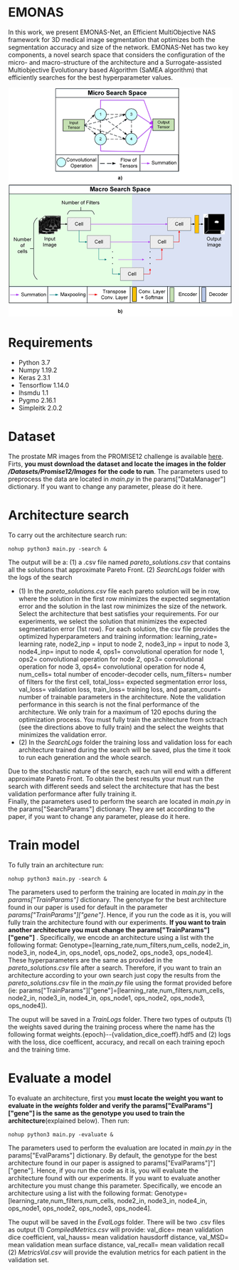 # EMONAS
In this work, we present EMONAS-Net, an Efficient MultiObjective NAS framework for 3D medical image segmentation that optimizes both the segmentation accuracy and size of the network.  EMONAS-Net has two key components, a novel search space that considers the configuration of the micro- and macro-structure of the architecture and a Surrogate-assisted Multiobjective Evolutionary based Algorithm (SaMEA algorithm) that efficiently searches for the best hyperparameter values. 

![alt text](https://github.com/mariabaldeon/EMONAS/blob/main/images/Fig.%201.%20Structure%20Search%20Space.jpg)

# Requirements
* Python 3.7
* Numpy 1.19.2
* Keras 2.3.1
* Tensorflow 1.14.0
* lhsmdu 1.1
* Pygmo 2.16.1
* Simpleitk 2.0.2

# Dataset
The prostate MR images from the PROMISE12 challenge is available [here](https://promise12.grand-challenge.org/). Firts, **you must download the dataset and locate the images in the folder */Datasets/Promise12/Images* for the code to run**.
The parameters used to preprocess the data are located in *main.py* in the params["DataManager"] dictionary. If you want to change any parameter, please do it here. 
# Architecture search 
To carry out the architecture search run:
```
nohup python3 main.py -search & 
```
The output will  be a: (1) a .csv file named *pareto_solutions.csv* that contains all the solutions that approximate Pareto Front. (2) *SearchLogs* folder with the logs of the search 

* (1) In the *pareto_solutions.csv* file each pareto solution will be in row, where the solution in the first row minimizes the expected segmentation error and the solution in the last row minimizes the size of the network. Select the architecture that best satisfies your requirements. For our experiments, we select the solution that minimizes the expected segmentation error (1st row). For each solution, the csv file provides the optimized hyperparameters and training information: learning_rate= learning rate, node2_inp = input to node 2, node3_inp = input to node 3, node4_inp= input to node 4, ops1= convolutional operation for node 1, ops2= convolutional operation for node 2, ops3= convolutional operation for node 3, ops4= convolutional operation for node 4, num_cells= total number of encoder-decoder cells, num_filters= number of filters for the first cell, total_loss= expected segmentation error loss, val_loss= validation loss, train_loss= training loss, and param_count= number of trainable parameters in the architecture. Note the validation performance in this search is not the final performance of the architecture. We only train for a maximum of 120 epochs during the optimization process. You must fully train the architecture from sctrach (see the directions above to fully train) and the select the weights that minimizes the validation error. 
* (2) In the *SearchLogs* folder the training loss and validation loss for each architecture trained during the search will be saved, plus the time it took to run each generation and the whole search. 

Due to the stochastic nature of the search, each run will end with a different approximate Pareto Front. To obtain the best results your must run the search with different seeds and select the architecture that has the best validation performance after fully training it.  
Finally, the parameters used to perform the search are located in *main.py* in the params["SearchParams"] dictionary. They are set according to the paper, if you want to change any parameter, please do it here.  

# Train model
To fully train an architecture run:
```
nohup python3 main.py -search &  
```
The parameters used to perform the training are located in *main.py* in the *params["TrainParams"]* dictionary. The genotype for the best architecture found in our paper is used for default in the parameter *params["TrainParams"]["gene"]*. Hence, if you run the code as it is, you will fully train the architecture found with our experiments. **If you want to train another architecture you must change the params["TrainParams"]["gene"]** . Specifically, we encode an architecture using a list with the following format: Genotype=[learning_rate,num_filters,num_cells, node2_in, node3_in, node4_in, ops_node1, ops_node2, ops_node3, ops_node4]. These hyperparameters are the same as provided in the *pareto_solutions.csv* file after a search. Therefore, if you want to train an architecture according to your own search just copy the results from the *pareto_solutions.csv* file in the *main.py* file using the format provided before (ie:  params["TrainParams"]["gene"]=[learning_rate,num_filters,num_cells, node2_in, node3_in, node4_in, ops_node1, ops_node2, ops_node3, ops_node4]).

The ouput will be saved in a *TrainLogs* folder. There two types of outputs (1) the weights saved during the training process where the name has the following format weights.{epoch}--{validation_dice_coeff}.hdf5 and (2) logs with the loss, dice coefficent, accuracy, and recall on each training epoch and the training time.  

# Evaluate a model
To evaluate an architecture, first you **must locate the weight you want to evaluate in the *weights* folder and verify the params["EvalParams"]["gene"] is the same as the genotype you used to train the architecture**(explained below). Then run: 
```
nohup python3 main.py -evaluate &  
```
The parameters used to perform the evaluation are located in *main.py* in the params["EvalParams"] dictionary. By default, the genotype for the best architecture found in our paper is assigned to params["EvalParams"]"]["gene"]. Hence, if you run the code as it is, you will evaluate the architecture found with our experiments. If you want to evaluate another architecture you must change this parameter. Specifically, we encode an architecture using a list with the following format: Genotype=[learning_rate,num_filters,num_cells, node2_in, node3_in, node4_in, ops_node1, ops_node2, ops_node3, ops_node4].    

The ouput will be saved in the *EvalLogs* folder. There will be two .csv files as output (1) *CompiledMetrics.csv* will provide: val_dice= mean validation dice coefficient, val_hauss= mean validation hausdorff distance, val_MSD= mean validation mean surface distance, val_recall= mean validation recall  (2) *MetricsVal.csv* will provide the evalution metrics for each patient in the validation set. 

